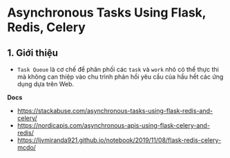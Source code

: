 # Asynchronous Tasks Using Flask, Redis, Celery
## 1. Giới thiệu
- `Task Queue` là cơ chế để phân phối các `task` và `work` nhỏ có thể thực thi mà không can thiệp vào chu trình phản hồi yêu cầu của hầu hết các ứng dụng dựa trên Web.


__Docs__
- https://stackabuse.com/asynchronous-tasks-using-flask-redis-and-celery/
- https://nordicapis.com/asynchronous-apis-using-flask-celery-and-redis/
- https://ljvmiranda921.github.io/notebook/2019/11/08/flask-redis-celery-mcdo/